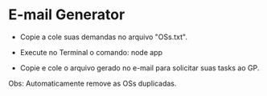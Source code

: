 # E-mail Generator

- Copie a cole suas demandas no arquivo "OSs.txt".

- Execute no Terminal o comando: node app

- Copie e cole o arquivo gerado no e-mail para solicitar suas tasks ao GP.

Obs: Automaticamente remove as OSs duplicadas.